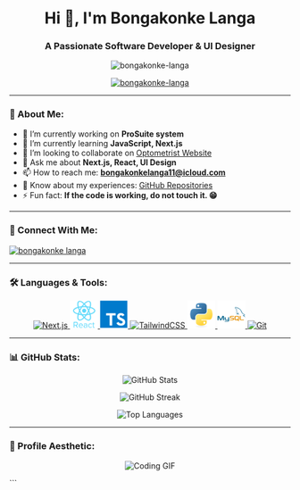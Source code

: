 
<h1 align="center">Hi 👋, I'm Bongakonke Langa</h1>
<h3 align="center">A Passionate Software Developer & UI Designer</h3>

<p align="center">
  <img src="https://komarev.com/ghpvc/?username=bongakonke-langa&label=Profile%20Views&color=0e75b6&style=flat" alt="bongakonke-langa" />
</p>

<p align="center">
  <a href="https://github.com/ryo-ma/github-profile-trophy">
    <img src="https://github-profile-trophy.vercel.app/?username=bongakonke-langa&theme=radical&no-frame=true&row=1" alt="bongakonke-langa" />
  </a>
</p>

---

### 🚀 About Me:
- 🔭 I’m currently working on **ProSuite system**
- 🌱 I’m currently learning **JavaScript, Next.js**
- 👯 I’m looking to collaborate on [Optometrist Website](https://github.com/Bongakonke-Langa/optometrist-website.git)
- 💬 Ask me about **Next.js, React, UI Design**
- 📫 How to reach me: **bongakonkelanga11@icloud.com**
- 📄 Know about my experiences: [GitHub Repositories](https://github.com/Bongakonke-Langa?tab=repositories)
- ⚡ Fun fact: **If the code is working, do not touch it. 😁**

---

### 🔗 Connect With Me:
<p align="left">
  <a href="https://linkedin.com/in/bongakonke-langa" target="blank">
    <img align="center" src="https://img.shields.io/badge/LinkedIn-%230077B5.svg?style=for-the-badge&logo=linkedin&logoColor=white" alt="bongakonke langa" />
  </a>
</p>

---

### 🛠 Languages & Tools:
<p align="center">
  <a href="https://nextjs.org/" target="_blank">
    <img src="https://cdn.worldvectorlogo.com/logos/nextjs-2.svg" alt="Next.js" width="50" height="50"/>
  </a>
  <a href="https://reactjs.org/" target="_blank">
    <img src="https://raw.githubusercontent.com/devicons/devicon/master/icons/react/react-original-wordmark.svg" alt="React" width="50" height="50"/>
  </a>
  <a href="https://www.typescriptlang.org/" target="_blank">
    <img src="https://raw.githubusercontent.com/devicons/devicon/master/icons/typescript/typescript-original.svg" alt="TypeScript" width="50" height="50"/>
  </a>
  <a href="https://tailwindcss.com/" target="_blank">
    <img src="https://www.vectorlogo.zone/logos/tailwindcss/tailwindcss-icon.svg" alt="TailwindCSS" width="50" height="50"/>
  </a>
  <a href="https://www.python.org" target="_blank">
    <img src="https://raw.githubusercontent.com/devicons/devicon/master/icons/python/python-original.svg" alt="Python" width="50" height="50"/>
  </a>
  <a href="https://www.mysql.com/" target="_blank">
    <img src="https://raw.githubusercontent.com/devicons/devicon/master/icons/mysql/mysql-original-wordmark.svg" alt="MySQL" width="50" height="50"/>
  </a>
  <a href="https://git-scm.com/" target="_blank">
    <img src="https://www.vectorlogo.zone/logos/git-scm/git-scm-icon.svg" alt="Git" width="50" height="50"/>
  </a>
</p>

---

### 📊 GitHub Stats:
<p align="center">
  <img src="https://github-readme-stats.vercel.app/api?username=bongakonke-langa&show_icons=true&theme=radical" alt="GitHub Stats"/>
</p>
<p align="center">
  <img src="https://github-readme-streak-stats.herokuapp.com/?user=bongakonke-langa&theme=radical" alt="GitHub Streak"/>
</p>
<p align="center">
  <img src="https://github-readme-stats.vercel.app/api/top-langs/?username=bongakonke-langa&layout=compact&theme=radical" alt="Top Languages"/>
</p>

---

### 🎨 Profile Aesthetic:
<p align="center">
  <img src="https://media.giphy.com/media/qgQUggAC3Pfv687qPC/giphy.gif" width="600" alt="Coding GIF">
</p>
```

